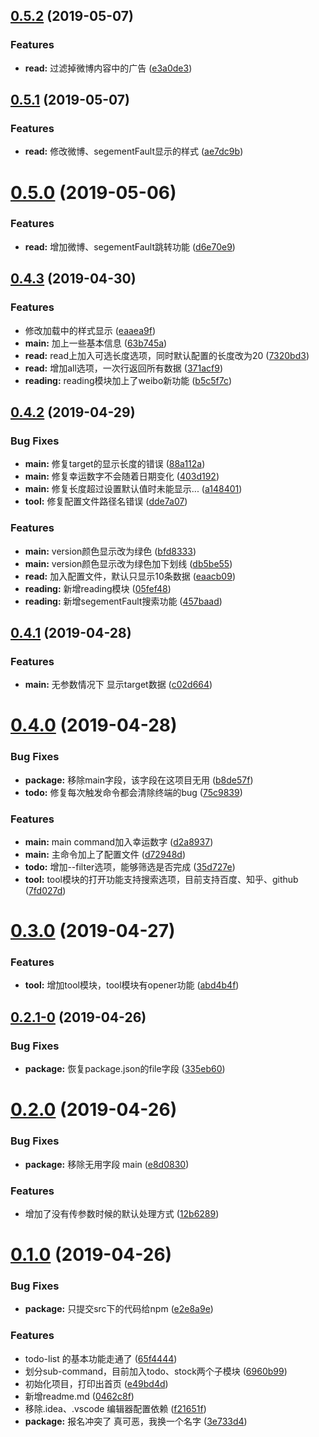 ## [0.5.2](https://github.com/limengke123/van/compare/v0.5.1...v0.5.2) (2019-05-07)


### Features

* **read:** 过滤掉微博内容中的广告 ([e3a0de3](https://github.com/limengke123/van/commit/e3a0de3))



## [0.5.1](https://github.com/limengke123/van/compare/v0.5.0...v0.5.1) (2019-05-07)


### Features

* **read:** 修改微博、segementFault显示的样式 ([ae7dc9b](https://github.com/limengke123/van/commit/ae7dc9b))



# [0.5.0](https://github.com/limengke123/van/compare/v0.4.3...v0.5.0) (2019-05-06)


### Features

* **read:** 增加微博、segementFault跳转功能 ([d6e70e9](https://github.com/limengke123/van/commit/d6e70e9))



## [0.4.3](https://github.com/limengke123/van/compare/v0.4.2...v0.4.3) (2019-04-30)


### Features

* 修改加载中的样式显示 ([eaaea9f](https://github.com/limengke123/van/commit/eaaea9f))
* **main:** 加上一些基本信息 ([63b745a](https://github.com/limengke123/van/commit/63b745a))
* **read:** read上加入可选长度选项，同时默认配置的长度改为20 ([7320bd3](https://github.com/limengke123/van/commit/7320bd3))
* **read:** 增加all选项，一次行返回所有数据 ([371acf9](https://github.com/limengke123/van/commit/371acf9))
* **reading:** reading模块加上了weibo新功能 ([b5c5f7c](https://github.com/limengke123/van/commit/b5c5f7c))



## [0.4.2](https://github.com/limengke123/van/compare/v0.4.1...v0.4.2) (2019-04-29)


### Bug Fixes

* **main:** 修复target的显示长度的错误 ([88a112a](https://github.com/limengke123/van/commit/88a112a))
* **main:** 修复幸运数字不会随着日期变化 ([403d192](https://github.com/limengke123/van/commit/403d192))
* **main:** 修复长度超过设置默认值时未能显示... ([a148401](https://github.com/limengke123/van/commit/a148401))
* **tool:** 修复配置文件路径名错误 ([dde7a07](https://github.com/limengke123/van/commit/dde7a07))


### Features

* **main:** version颜色显示改为绿色 ([bfd8333](https://github.com/limengke123/van/commit/bfd8333))
* **main:** version颜色显示改为绿色加下划线 ([db5be55](https://github.com/limengke123/van/commit/db5be55))
* **read:** 加入配置文件，默认只显示10条数据 ([eaacb09](https://github.com/limengke123/van/commit/eaacb09))
* **reading:** 新增reading模块 ([05fef48](https://github.com/limengke123/van/commit/05fef48))
* **reading:** 新增segementFault搜索功能 ([457baad](https://github.com/limengke123/van/commit/457baad))



## [0.4.1](https://github.com/limengke123/van/compare/v0.4.0...v0.4.1) (2019-04-28)


### Features

* **main:** 无参数情况下 显示target数据 ([c02d664](https://github.com/limengke123/van/commit/c02d664))



# [0.4.0](https://github.com/limengke123/van/compare/v0.3.0...v0.4.0) (2019-04-28)


### Bug Fixes

* **package:** 移除main字段，该字段在这项目无用 ([b8de57f](https://github.com/limengke123/van/commit/b8de57f))
* **todo:** 修复每次触发命令都会清除终端的bug ([75c9839](https://github.com/limengke123/van/commit/75c9839))


### Features

* **main:** main command加入幸运数字 ([d2a8937](https://github.com/limengke123/van/commit/d2a8937))
* **main:** 主命令加上了配置文件 ([d72948d](https://github.com/limengke123/van/commit/d72948d))
* **todo:** 增加--filter选项，能够筛选是否完成 ([35d727e](https://github.com/limengke123/van/commit/35d727e))
* **tool:** tool模块的打开功能支持搜索选项，目前支持百度、知乎、github ([7fd027d](https://github.com/limengke123/van/commit/7fd027d))



# [0.3.0](https://github.com/limengke123/van/compare/v0.2.1-0...v0.3.0) (2019-04-27)


### Features

* **tool:** 增加tool模块，tool模块有opener功能 ([abd4b4f](https://github.com/limengke123/van/commit/abd4b4f))



## [0.2.1-0](https://github.com/limengke123/van/compare/v0.2.0...v0.2.1-0) (2019-04-26)


### Bug Fixes

* **package:** 恢复package.json的file字段 ([335eb60](https://github.com/limengke123/van/commit/335eb60))



# [0.2.0](https://github.com/limengke123/van/compare/v0.1.0...v0.2.0) (2019-04-26)


### Bug Fixes

* **package:** 移除无用字段 main ([e8d0830](https://github.com/limengke123/van/commit/e8d0830))


### Features

* 增加了没有传参数时候的默认处理方式 ([12b6289](https://github.com/limengke123/van/commit/12b6289))



# [0.1.0](https://github.com/limengke123/van/compare/f21651f...v0.1.0) (2019-04-26)


### Bug Fixes

* **package:** 只提交src下的代码给npm ([e2e8a9e](https://github.com/limengke123/van/commit/e2e8a9e))


### Features

* todo-list 的基本功能走通了 ([65f4444](https://github.com/limengke123/van/commit/65f4444))
* 划分sub-command，目前加入todo、stock两个子模块 ([6960b99](https://github.com/limengke123/van/commit/6960b99))
* 初始化项目，打印出首页 ([e49bd4d](https://github.com/limengke123/van/commit/e49bd4d))
* 新增readme.md ([0462c8f](https://github.com/limengke123/van/commit/0462c8f))
* 移除.idea、.vscode 编辑器配置依赖 ([f21651f](https://github.com/limengke123/van/commit/f21651f))
* **package:** 报名冲突了 真可恶，我换一个名字 ([3e733d4](https://github.com/limengke123/van/commit/3e733d4))



